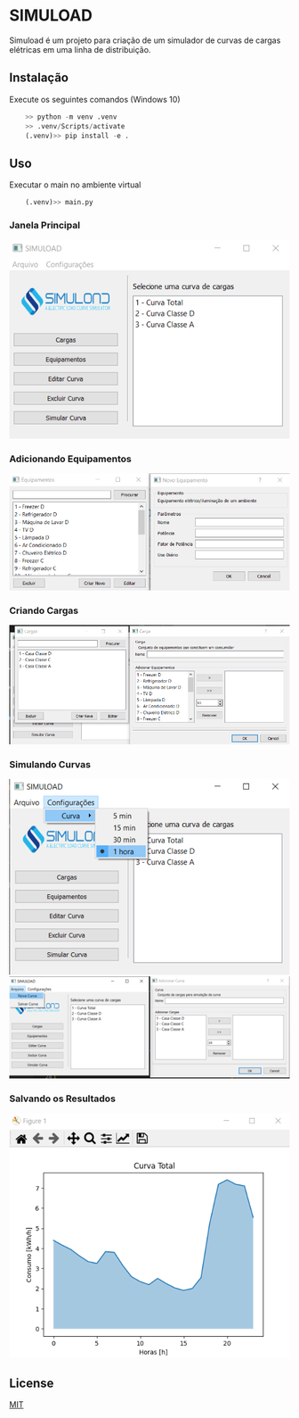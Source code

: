 # SIMULOAD
Simuload é um projeto para criação de um simulador de curvas de cargas elétricas em uma linha de distribuição.

## Instalação
Execute os seguintes comandos (Windows 10)
```python
    >> python -m venv .venv
    >> .venv/Scripts/activate
    (.venv)>> pip install -e .

```

## Uso
Executar o main no ambiente virtual
```python
    (.venv)>> main.py
```
### Janela Principal
![Janela Principal](docs/readme-imgs/janela-prinicpal.png)

### Adicionando Equipamentos
![Janelas Equipamentos](docs/readme-imgs/janela-equipamentos.png)

### Criando Cargas
![Janelas Cargas](docs/readme-imgs/janela-cargas.png)

### Simulando Curvas
![Janelas Config](docs/readme-imgs/janela-curvas-config.png)
![Janelas Curva](docs/readme-imgs/janela-curvas.png)


### Salvando os Resultados
![Janela Resultado](docs/readme-imgs/janela-resultado.png)

## License

[MIT](https://github.com/caleo-hub/simuload/blob/main/LICENSE)
